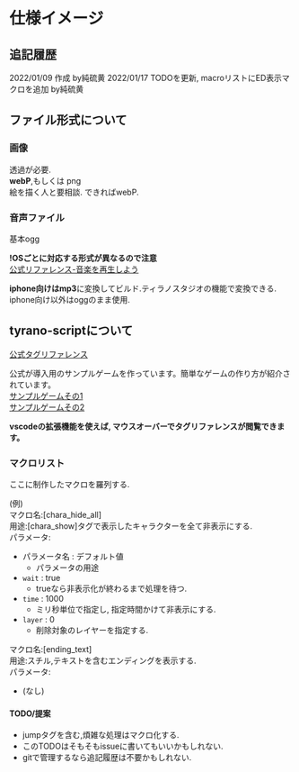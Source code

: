 # 仕様イメージ

## 追記履歴

2022/01/09 作成 by純硫黄
2022/01/17 TODOを更新, macroリストにED表示マクロを追加 by純硫黄

## ファイル形式について

### 画像

透過が必要.  
**webP**,もしくは png  
絵を描く人と要相談. できればwebP.  

### 音声ファイル

基本ogg

**!OSごとに対応する形式が異なるので注意**  
[公式リファレンス-音楽を再生しよう](https://tyrano.jp/usage/tutorial/bgm)  

**iphone向けはmp3**に変換してビルド.ティラノスタジオの機能で変換できる.  
iphone向け以外はoggのまま使用.  

## tyrano-scriptについて

[公式タグリファレンス](https://tyrano.jp/tag)  

公式が導入用のサンプルゲームを作っています。簡単なゲームの作り方が紹介されています。  
[サンプルゲームその1](https://tyrano.jp/demogame/tech_samples_1_v5/index.html)  
[サンプルゲームその2](https://tyrano.jp/demogame/tech_samples_2_v5/index.html)  

**vscodeの拡張機能を使えば, マウスオーバーでタグリファレンスが閲覧できます。**

### マクロリスト

ここに制作したマクロを羅列する.

(例)  
マクロ名:[chara_hide_all]  
用途:[chara_show]タグで表示したキャラクターを全て非表示にする.  
パラメータ:
- パラメータ名 : デフォルト値
    - パラメータの用途
- `wait` : true
    - trueなら非表示化が終わるまで処理を待つ.
- `time` : 1000
    - ミリ秒単位で指定し, 指定時間かけて非表示にする.
- `layer` : 0
    - 削除対象のレイヤーを指定する.

マクロ名:[ending_text]  
用途:スチル,テキストを含むエンディングを表示する.  
パラメータ:
- (なし)

#### TODO/提案

- jumpタグを含む,煩雑な処理はマクロ化する.
- このTODOはそもそもissueに書いてもいいかもしれない.
- gitで管理するなら追記履歴は不要かもしれない.
